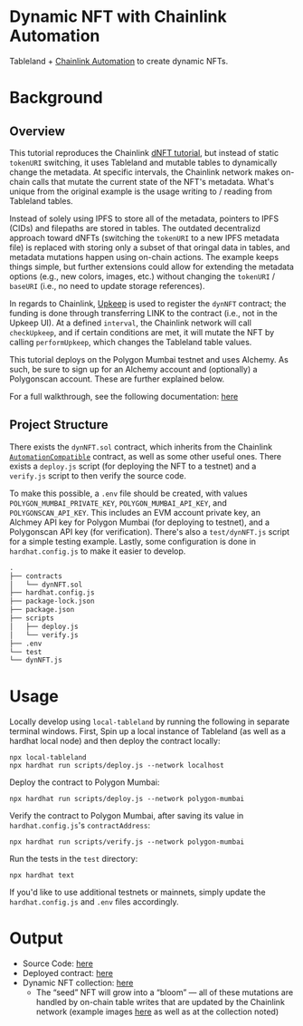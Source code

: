 # Dynamic NFT with Chainlink Automation

Tableland + [Chainlink Automation](https://docs.chain.link/chainlink-automation/introduction/) to create dynamic NFTs.

# Background

## Overview

This tutorial reproduces the Chainlink [dNFT tutorial](https://docs.chain.link/chainlink-automation/util-overview#dynamic-nfts), but instead of static `tokenURI` switching, it uses Tableland and mutable tables to dynamically change the metadata. At specific intervals, the Chainlink network makes on-chain calls that mutate the current state of the NFT's metadata. What's unique from the original example is the usage writing to / reading from Tableland tables.

Instead of solely using IPFS to store all of the metadata, pointers to IPFS (CIDs) and filepaths are stored in tables. The outdated decentralizd approach toward dNFTs (switching the `tokenURI` to a new IPFS metadata file) is replaced with storing only a subset of that oringal data in tables, and metadata mutations happen using on-chain actions. The example keeps things simple, but further extensions could allow for extending the metadata options (e.g., new colors, images, etc.) without changing the `tokenURI` / `baseURI` (i.e., no need to update storage references).

In regards to Chainlink, [Upkeep](https://docs.chain.link/chainlink-automation/manage-upkeeps/) is used to register the `dynNFT` contract; the funding is done through transferring LINK to the contract (i.e., not in the Upkeep UI). At a defined `interval`, the Chainlink network will call `checkUpkeep`, and if certain conditions are met, it will mutate the NFT by calling `performUpkeep`, which changes the Tableland table values.

This tutorial deploys on the Polygon Mumbai testnet and uses Alchemy. As such, be sure to sign up for an Alchemy account and (optionally) a Polygonscan account. These are further explained below.

For a full walkthrough, see the following documentation: [here](https://docs.tableland.xyz/dynamic-nft-with-chainlink-automation)

## Project Structure

There exists the `dynNFT.sol` contract, which inherits from the Chainlink [`AutomationCompatible`](https://github.com/smartcontractkit/chainlink/blob/develop/contracts/src/v0.8/AutomationCompatible.sol) contract, as well as some other useful ones. There exists a `deploy.js` script (for deploying the NFT to a testnet) and a `verify.js` script to then verify the source code.

To make this possible, a `.env` file should be created, with values `POLYGON_MUMBAI_PRIVATE_KEY`, `POLYGON_MUMBAI_API_KEY`, and `POLYGONSCAN_API_KEY`. This includes an EVM account private key, an Alchmey API key for Polygon Mumbai (for deploying to testnet), and a Polygonscan API key (for verification). There's also a `test/dynNFT.js` script for a simple testing example. Lastly, some configuration is done in `hardhat.config.js` to make it easier to develop.

```markdown
.
├── contracts
│   └── dynNFT.sol
├── hardhat.config.js
├── package-lock.json
├── package.json
├── scripts
│   ├── deploy.js
│   └── verify.js
├── .env
└── test
└── dynNFT.js
```

# Usage

Locally develop using `local-tableland` by running the following in separate terminal windows. First, Spin up a local instance of Tableland (as well as a hardhat local node) and then deploy the contract locally:

```
npx local-tableland
npx hardhat run scripts/deploy.js --network localhost
```

Deploy the contract to Polygon Mumbai:

```
npx hardhat run scripts/deploy.js --network polygon-mumbai
```

Verify the contract to Polygon Mumbai, after saving its value in `hardhat.config.js`'s `contractAddress`:

```
npx hardhat run scripts/verify.js --network polygon-mumbai
```

Run the tests in the `test` directory:

```
npx hardhat text
```

If you'd like to use additional testnets or mainnets, simply update the `hardhat.config.js` and `.env` files accordingly.

# Output

- Source Code: [here](https://gist.github.com/dtbuchholz/c2c35b595dabddf04374d2edd97b601a)
- Deployed contract: [here](https://mumbai.polygonscan.com/token/0x86aa63f233a41a4af09e28f5953f4aa627978e31)
- Dynamic NFT collection: [here](https://testnets.opensea.io/collection/tableland-chainlink-dnft)
  - The “seed” NFT will grow into a “bloom” — all of these mutations are handled by on-chain table writes that are updated by the Chainlink network (example images [here](https://docs.tableland.xyz/dynamic-nft-with-chainlink-automation#dfbde22b303a41e597cc36eaacb7473d) as well as at the collection noted)
